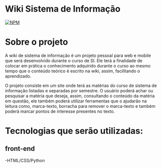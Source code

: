 # Wiki Sistema de Informação
[![NPM](https://img.shields.io/npm/l/react)](https://github.com/brunomartinsr/SI-wiki/blob/main/LICENSE)

# Sobre o projeto

A wiki de sistema de informação é um projeto pessoal para web e mobile que será desenvolvido durante o curso de SI. Ele terá a finalidade de colocar em prática o conhecimento adquirido durante o curso ao mesmo tempo que o conteúdo teórico é escrito na wiki, assim, facilitando o aprendizado.

O projeto consiste em um site onde terá as matérias do curso de sistema de informação listadas e separadas por semestre. O usuário poderá achar ou pesquisar a matéria que deseja, assim, consultando o conteúdo da matéria em questão, ele também poderá utilizar ferramentas que o ajudarão na leitura como, marca-texto, borracha para remover o marca-texto e também poderá marcar pontos de interesse presentes no texto.

# Tecnologias que serão utilizadas:
## front-end
-HTML/CSS/Python
